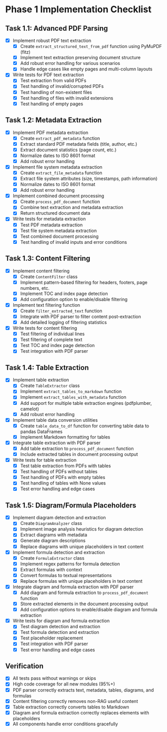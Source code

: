 # Phase 1 Implementation Checklist

## Task 1.1: Advanced PDF Parsing

- [x] Implement robust PDF text extraction
  - [x] Create `extract_structured_text_from_pdf` function using PyMuPDF (fitz)
  - [x] Implement text extraction preserving document structure
  - [x] Add robust error handling for various scenarios
  - [x] Handle edge cases like empty pages and multi-column layouts

- [x] Write tests for PDF text extraction
  - [x] Test extraction from valid PDFs
  - [x] Test handling of invalid/corrupted PDFs
  - [x] Test handling of non-existent files
  - [x] Test handling of files with invalid extensions
  - [x] Test handling of empty pages

## Task 1.2: Metadata Extraction

- [x] Implement PDF metadata extraction
  - [x] Create `extract_pdf_metadata` function
  - [x] Extract standard PDF metadata fields (title, author, etc.)
  - [x] Extract document statistics (page count, etc.)
  - [x] Normalize dates to ISO 8601 format
  - [x] Add robust error handling

- [x] Implement file system metadata extraction
  - [x] Create `extract_file_metadata` function
  - [x] Extract file system attributes (size, timestamps, path information)
  - [x] Normalize dates to ISO 8601 format
  - [x] Add robust error handling

- [x] Implement combined document processing
  - [x] Create `process_pdf_document` function
  - [x] Combine text extraction and metadata extraction
  - [x] Return structured document data

- [x] Write tests for metadata extraction
  - [x] Test PDF metadata extraction
  - [x] Test file system metadata extraction
  - [x] Test combined document processing
  - [x] Test handling of invalid inputs and error conditions

## Task 1.3: Content Filtering

- [x] Implement content filtering
  - [x] Create `ContentFilter` class
  - [x] Implement pattern-based filtering for headers, footers, page numbers, etc.
  - [x] Implement TOC and index page detection
  - [x] Add configuration option to enable/disable filtering

- [x] Implement text filtering function
  - [x] Create `filter_extracted_text` function
  - [x] Integrate with PDF parser to filter content post-extraction
  - [x] Add detailed logging of filtering statistics

- [x] Write tests for content filtering
  - [x] Test filtering of individual lines
  - [x] Test filtering of complete text
  - [x] Test TOC and index page detection
  - [x] Test integration with PDF parser

## Task 1.4: Table Extraction

- [x] Implement table extraction
  - [x] Create `TableExtractor` class
  - [x] Implement `extract_tables_to_markdown` function
  - [x] Implement `extract_tables_with_metadata` function
  - [x] Add support for multiple table extraction engines (pdfplumber, camelot)
  - [x] Add robust error handling

- [x] Implement table data conversion utilities
  - [x] Create `table_data_to_df` function for converting table data to pandas DataFrames
  - [x] Implement Markdown formatting for tables

- [x] Integrate table extraction with PDF parser
  - [x] Add table extraction to `process_pdf_document` function
  - [x] Include extracted tables in document processing output

- [x] Write tests for table extraction
  - [x] Test table extraction from PDFs with tables
  - [x] Test handling of PDFs without tables
  - [x] Test handling of PDFs with empty tables
  - [x] Test handling of tables with None values
  - [x] Test error handling and edge cases

## Task 1.5: Diagram/Formula Placeholders

- [x] Implement diagram detection and extraction
  - [x] Create `DiagramAnalyzer` class
  - [x] Implement image analysis heuristics for diagram detection
  - [x] Extract diagrams with metadata
  - [x] Generate diagram descriptions
  - [x] Replace diagrams with unique placeholders in text content

- [x] Implement formula detection and extraction
  - [x] Create `FormulaExtractor` class
  - [x] Implement regex patterns for formula detection
  - [x] Extract formulas with context
  - [x] Convert formulas to textual representations
  - [x] Replace formulas with unique placeholders in text content

- [x] Integrate diagram and formula extraction with PDF parser
  - [x] Add diagram and formula extraction to `process_pdf_document` function
  - [x] Store extracted elements in the document processing output
  - [x] Add configuration options to enable/disable diagram and formula extraction

- [x] Write tests for diagram and formula extraction
  - [x] Test diagram detection and extraction
  - [x] Test formula detection and extraction
  - [x] Test placeholder replacement
  - [x] Test integration with PDF parser
  - [x] Test error handling and edge cases

## Verification

- [x] All tests pass without warnings or skips
- [x] High code coverage for all new modules (95%+)
- [x] PDF parser correctly extracts text, metadata, tables, diagrams, and formulas
- [x] Content filtering correctly removes non-RAG useful content
- [x] Table extraction correctly converts tables to Markdown
- [x] Diagram and formula extraction correctly replaces elements with placeholders
- [x] All components handle error conditions gracefully
